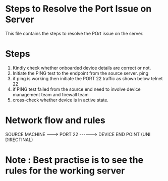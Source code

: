 # Steps to Resolve the Port Issue on Server

This file contains the steps to resolve the POrt issue on the server.

# Steps

1. Kindly check whether onboarded device details are correct or not.
2. Initiate the PING test to the endpoint from the source server.
   ping <device ip >
3. if ping is working then initiate the PORT 22 traffic as shown below
   telnet <device ip > 22
4. if PING test failed from the source end need to involve device management team and firewall team
5. cross-check whether device is in active state.


# Network flow and rules

SOURCE MACHINE --->  PORT 22  ------> DEVICE END POINT (UNI DIRECTINAL)

# Note : Best practise is to see the rules for the working server 
